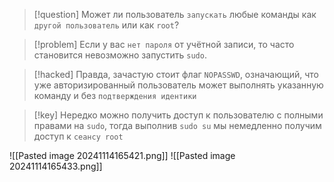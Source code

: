 
> [!question] 
> Может ли пользователь `запускать` любые команды как `другой пользователь` или как `root`?

> [!problem] 
> Если у вас `нет пароля` от учётной записи, то часто становится невозможно запустить `sudo`.

> [!hacked] 
> Правда, зачастую стоит флаг `NOPASSWD`, означающий, что уже авторизированный пользователь может выполнять указанную команду и без `подтверждения идентики`
> 

> [!key] 
> Нередко можно получить доступ к пользователю с полными правами на `sudo`, тогда выполнив `sudo su` мы немедленно получим доступ к `сеансу root`

![[Pasted image 20241114165421.png]]
![[Pasted image 20241114165433.png]]



